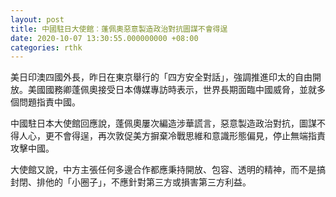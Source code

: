 ```yaml
---
layout: post
title: 中國駐日大使館︰蓬佩奧惡意製造政治對抗圖謀不會得逞
date: 2020-10-07 13:30:55.000000000 +08:00
categories: rthk
---
```


美日印澳四國外長，昨日在東京舉行的「四方安全對話」，強調推進印太的自由開放。美國國務卿蓬佩奧接受日本傳媒專訪時表示，世界長期面臨中國威脅，並就多個問題指責中國。

中國駐日本大使館回應說，蓬佩奧屢次編造涉華謊言，惡意製造政治對抗，圖謀不得人心，更不會得逞，再次敦促美方摒棄冷戰思維和意識形態偏見，停止無端指責攻擊中國。

大使館又說，中方主張任何多邊合作都應秉持開放、包容、透明的精神，而不是搞封閉、排他的「小圈子」，不應針對第三方或損害第三方利益。
